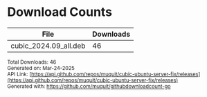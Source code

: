 # Download Counts
| File | Downloads |
| ---- | --------- |
| cubic_2024.09_all.deb | 46 |

<sub>Total Downloads: 46</sub>  
<sub>Generated on: Mar-24-2025</sub>  
<sub>API Link: [https://api.github.com/repos/muquit/cubic-ubuntu-server-fix/releases](https://api.github.com/repos/muquit/cubic-ubuntu-server-fix/releases)</sub>  
<sub>Generated with: https://github.com/muquit/githubdownloadcount-go</sub>  

